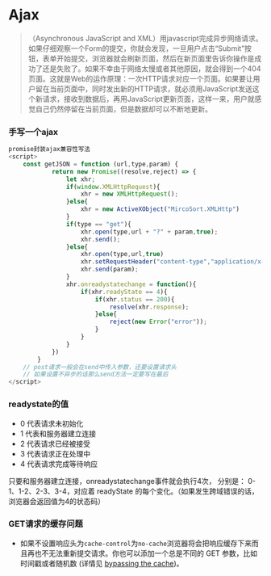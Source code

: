 # 	Ajax

> （Asynchronous JavaScript and XML）用javascript完成异步网络请求。如果仔细观察一个Form的提交，你就会发现，一旦用户点击“Submit”按钮，表单开始提交，浏览器就会刷新页面，然后在新页面里告诉你操作是成功了还是失败了。如果不幸由于网络太慢或者其他原因，就会得到一个404页面。这就是Web的运作原理：一次HTTP请求对应一个页面。如果要让用户留在当前页面中，同时发出新的HTTP请求，就必须用JavaScript发送这个新请求，接收到数据后，再用JavaScript更新页面，这样一来，用户就感觉自己仍然停留在当前页面，但是数据却可以不断地更新。

### 手写一个ajax

```javascript
promise封装ajax兼容性写法
<script>
	const getJSON = function (url,type,param) {
            return new Promise((resolve,reject) => {
                let xhr;
                if(window.XMLHttpRequest){
                    xhr = new XMLHttpRequest();
                }else{
                    xhr = new ActiveXObject("MircoSort.XMLHttp")
                }   
                if(type == "get"){
                    xhr.open(type,url + "?" + param,true);
                    xhr.send();
                }else{
                    xhr.open(type,url,true)
                    xhr.setRequestHeader("content-type","application/x-www-form-urlencoded") //你可以不写。
                    xhr.send(param);
                }
                xhr.onreadystatechange = function(){
                    if(xhr.readyState == 4){
                        if(xhr.status == 200){
                            resolve(xhr.response);
                        }else{
                            reject(new Error("error"));
                        }
                    }
                }   
            })
        }
	// post请求一般会在send中传入参数，还要设置请求头
	// 如果设置不异步的话那么send方法一定要写在最后
</script>
```

### readystate的值

- 0 代表请求未初始化
- 1 代表和服务器建立连接
- 2 代表请求已经被接受
- 3 代表请求正在处理中
- 4 代表请求完成等待响应

只要和服务器建立连接，onreadystatechange事件就会执行4次， 分别是： 0-1、1-2、2-3、3-4，对应着 readyState 的每个变化。（如果发生跨域错误的话，浏览器会返回值为4的状态码）

### GET请求的缓存问题

- 如果不设置响应头为`cache-control`为`no-cache`浏览器将会把响应缓存下来而且再也不无法重新提交请求。你也可以添加一个总是不同的 GET 参数，比如时间戳或者随机数 (详情见 [bypassing the cache](https://developer.mozilla.org/en-US/docs/Web/API/XMLHttpRequest/Using_XMLHttpRequest#Bypassing_the_cache))。


